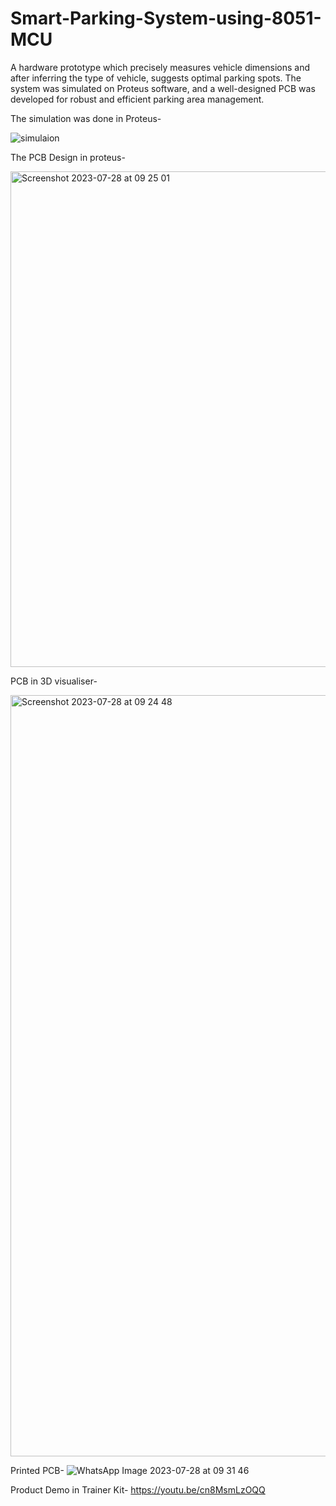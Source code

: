 # Smart-Parking-System-using-8051-MCU
A hardware prototype which precisely measures vehicle dimensions and after inferring the type of vehicle, suggests optimal parking spots. The system was simulated on Proteus software, and a well-designed PCB was developed for robust and efficient parking area management.

The simulation was done in Proteus- 

![simulaion](https://github.com/licofiS/Smart-Parking-System-using-8051-MCU/assets/73891260/e9fc6799-4a51-41cb-905b-99aed435a0ce)

The PCB Design in proteus-

<img width="793" alt="Screenshot 2023-07-28 at 09 25 01" src="https://github.com/licofiS/Smart-Parking-System-using-8051-MCU/assets/73891260/64c7b26b-9b71-429d-b129-a4a32538d06f">

PCB in 3D visualiser-

<img width="1218" alt="Screenshot 2023-07-28 at 09 24 48" src="https://github.com/licofiS/Smart-Parking-System-using-8051-MCU/assets/73891260/d0a4efd6-c888-419d-85e9-8e9be5431df5">


Printed PCB-
![WhatsApp Image 2023-07-28 at 09 31 46](https://github.com/licofiS/Smart-Parking-System-using-8051-MCU/assets/73891260/6e981011-fbc6-4a0b-8303-96342efe6c6a)

Product Demo in Trainer Kit- 
https://youtu.be/cn8MsmLzOQQ




